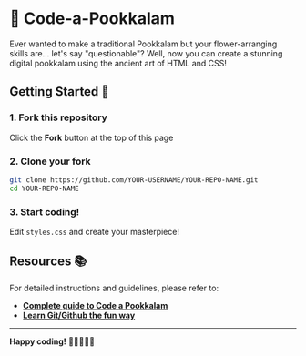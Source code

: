 # 🌸 Code-a-Pookkalam

Ever wanted to make a traditional Pookkalam but your flower-arranging skills are... let's say "questionable"? 
Well, now you can create a stunning digital pookkalam using the ancient art of HTML and CSS!

## Getting Started 🚀

### 1. Fork this repository
Click the **Fork** button at the top of this page

### 2. Clone your fork
```bash
git clone https://github.com/YOUR-USERNAME/YOUR-REPO-NAME.git
cd YOUR-REPO-NAME
```

### 3. Start coding!
Edit `styles.css` and create your masterpiece!

## Resources 📚

For detailed instructions and guidelines, please refer to:

- **[Complete guide to Code a Pookkalam](https://code-a-pookalam-guide.netlify.app/)**
- **[Learn Git/Github the fun way](https://thecompletegitguide.netlify.app/)**

---

**Happy coding!** 🎉👨‍💻👩‍💻
